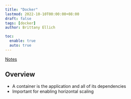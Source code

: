 ```yaml
---
title: "Docker"
lastmod: 2022-10-10T00:00:00+08:00
draft: false
tags: [docker]
author: Brittany Ellich

toc:
  enable: true
  auto: true
---
```


[Notes](../../notes)

## Overview

* A container is the application and all of its dependencies
* Important for enabling horizontal scaling
